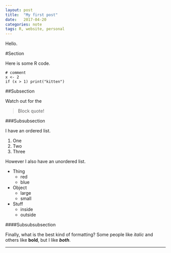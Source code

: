```yaml
---
layout: post
title:  "My first post"
date:   2017-04-20
categories: note
tags: R, website, personal
---
```


Hello.

#Section

Here is some R code.

```{r}
# comment
x <- 2
if (x > 1) print("kitten")
```
##Subsection

Watch out for the 

>
>Block quote! 

###Subsubsection

I have an ordered list.

1. One
2. Two
3. Three

However I also have an unordered list.

+ Thing
    - red
    - blue
+ Object
    - large
    - small
+ Stuff
    - inside
    - outside

####Subsubsubsection

Finally, what is the best kind of formatting? Some people like *italic* and others like **bold**, but I like ***both***.

___
